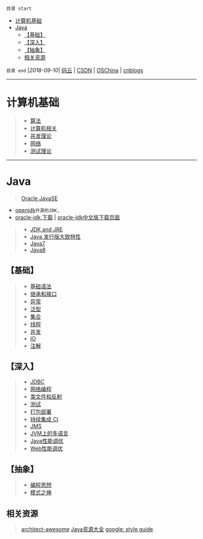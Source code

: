 `目录 start`
 
- [计算机基础](#计算机基础)
- [Java](#java)
    - [【基础】](#基础)
    - [【深入】](#深入)
    - [【抽象】](#抽象)
    - [相关资源](#相关资源)

`目录 end` |_2018-09-10_| [码云](https://gitee.com/gin9) | [CSDN](http://blog.csdn.net/kcp606) | [OSChina](https://my.oschina.net/kcp1104) | [cnblogs](http://www.cnblogs.com/kuangcp)
****************************************
# 计算机基础

>- [算法](/Skills/CS/Arithmetic.md)  
>- [计算机相关](/Skills/CS/Computer.md)  
>- [并发理论](/Skills/CS/Concurrent.md)  
>- [网络](/Skills/CS/Network.md)  
>- [测试理论](/Skills/CS/TestTheory.md)  

*************************************
# Java
> [Oracle JavaSE](http://www.oracle.com/technetwork/java/javase/overview/index.html)
- [openjdk](http://openjdk.java.net/)`开源的JDK, `
- [oracle-jdk 下载](http://www.oracle.com/technetwork/java/javase/downloads/index.html) | [oracle-jdk中文版下载页面](http://www.oracle.com/technetwork/cn/java/javase/downloads/index.html)

>- [JDK and JRE](/Java/AdvancedLearning/JDKAndJRE.md)
>- [Java 发行版大致特性](/Java/AdvancedLearning/JavaReleaseVersion.md)  
>- [Java7](/Java/AdvancedLearning/Java7.md)
>- [Java8](/Java/AdvancedLearning/Java8.md)

## 【基础】
>- [基础语法](/Java/AdvancedLearning/GrammarAndType.md)  
>- [继承和接口](/Java/AdvancedLearning/ExtendsAndInterface.md)  
>- [异常](/Java/AdvancedLearning/Exception.md)  
>- [泛型](/Java/AdvancedLearning/Generics.md)  
>- [集合](/Java/AdvancedLearning/Collection.md)  
>- [线程](/Java/AdvancedLearning/Thread.md)  
>- [并发](/Java/AdvancedLearning/Concurrents.md)  
>- [IO](/Java/AdvancedLearning/IO.md)  
>- [注解](/Java/AdvancedLearning/Annotation.md)  

## 【深入】
>- [JDBC](/Java/AdvancedLearning/JDBC.md)  
>- [网络编程](/Java/AdvancedLearning/Socket.md)  
>- [类文件和反射](/Java/AdvancedLearning/ClassFile.md)  
>- [测试](/Java/AdvancedLearning/JavaTest.md)  
>- [打包部署](/Java/AdvancedLearning/Deploy.md)  
>- [持续集成 CI](/Java/AdvancedLearning/ContinuousIntegration.md)  
>- [JMS](/Java/AdvancedLearning/JMS.md)  
>- [JVM上的多语言](/Java/AdvancedLearning/MultipleLanguage.md)   
>- [Java性能调优](/Java/AdvancedLearning/JavaPerformance.md)  
>- [Web性能调优](/Java/AdvancedLearning/WebPerformance.md)  

## 【抽象】
>- [编程思想](/Java/AdvancedLearning/ProgramThinking.md)  
>- [模式之禅](/Java/ZenOfPattern.md)


## 相关资源
> [architect-awesome](https://github.com/xingshaocheng/architect-awesome)
> [Java资源大全](http://www.codeceo.com/article/java-resource-collection.html)
> [google: style guide](https://google.github.io/styleguide/javaguide.html)
